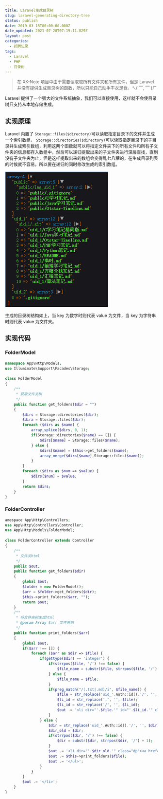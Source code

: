 ```yaml
---
title: Laravel生成目录树
slug: laravel-generating-directory-tree
status: publish
date: 2019-03-15T00:00:00.000Z
date_updated: 2021-07-28T07:19:11.829Z
layout: post
categories:
  - 折腾记录
tags:
  - Laravel
  - PHP
  - 目录树
---
```


> 在 XK-Note 项目中由于需要读取取所有文件夹和所有文件，但是 Laravel 并没有提供生成目录树的函数，所以只能自己动手丰衣足食。ㄟ( ▔, ▔ )ㄏ

Laravel 提供了一个强大的文件系统抽象，我们可以直接使用，这样就不会使目录树只支持从本地存储生成。

## 实现原理

Laravel 内置了 `Storage::files($directory)`可以读取指定目录下的文件并生成一个索引数组， `Storage::directories($directory)`可以读取指定目录下的子目录并生成索引数组，利用这两个函数就可以将指定文件夹下的所有文件和所有子文件夹的信息都存入数组中，然后可以递归提取出来的子文件夹进行深层查找，直到没有子文件夹为止，但是这样提取出来的数组会变得乱七八糟的，在生成目录列表的时候就不容易，所以要在递归的同时修改生成的索引数组。

![](f4f040b4-b7a2-44d0-9a12-16d95be754dd.jpg)

生成的目录树结构如上，当 key 为数字时则代表 value 为文件，当 key 为字符串时则代表 value 为文件夹。

## 实现代码

### FolderModel

```php
namespace App\Http\Models;
use Illuminate\Support\Facades\Storage;

class FolderModel
{
    /**
     * 获取文件夹树
     */
    public function get_folders($dir = "")
    {
        $dirs = Storage::directories($dir);
        $dira = Storage::files($dir);
        foreach ($dirs as $name) {
            array_splice($dirs, 0, 1);
            if(Storage::directories($name) == []) {
                $dirs[$name] = Storage::files($name);
            } else {
                $dirs[$name] = $this->get_folders($name);
                array_merge($dirs[$name],Storage::files($name));
            }
        }
        foreach ($dira as $num => $value) {
            $dirs[$num] = $value;
        }
        return $dirs;
    }
}
```

### FolderController

```php
amespace App\Http\Controllers;
use App\Http\Controllers\Controller;
use App\Http\Models\FolderModel;

class FolderController extends Controller
{
    /**
     * 文件夹html
     */
    public $out;
    public function get_folders($dir)
    {
        global $out;
        $folder = new FolderModel();
        $arr = $folder->get_folders($dir);
        $this->print_folders($arr, "");
        return $out;
    }
    /**
     * 将文件夹树生成html
     * @param Array $arr 文件夹树
     */
    public function print_folders($arr)
    {
        global $out;
        if($arr !== []) {
            foreach ($arr as $dir => $file) {
                if(gettype($dir) == 'integer') {
                    if(strrpos($file, '/') !== false) {
                        $file_name = substr($file, strrpos($file, '/') + 1);
                    } else {
                        $file_name = $file;
                    }
                    if(preg_match("/(.txt|.md)/i", $file_name)) {
                        $file = str_replace('uid_'.Auth::id().'/', '', $file);
                        $li_id = str_replace('.', '', $file);
                        $li_id = str_replace('/', '', $li_id);
                        $out .= '<li dir="'.$file.'" id="'.$li_id.'" class="dc"><a href="#"><i class="icon icon-file-text"></i>'.$file_name.'</a></li>';
                    }
                } else {
                    $dir = str_replace('uid_'.Auth::id().'/', '', $dir);
                    $dir_old = $dir;
                    if(strrpos($dir, '/') !== false) {
                        $dir = substr($dir, strrpos($dir, '/') + 1);
                    }
                    $out .= '<li dir="'.$dir_old.'" class="dp"><a href="#"><i class="icon icon-folder-close"></i>'.$dir.'</a><ul>';
                    $out .= $this->print_folders($file);
                    $out .= '</ul>';
                }
            }
        }
        $out .= '</li>';
    }
}
```
